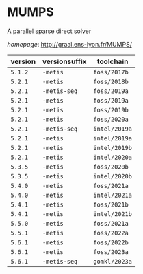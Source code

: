 # MUMPS

A parallel sparse direct solver

*homepage*: <http://graal.ens-lyon.fr/MUMPS/>

version | versionsuffix | toolchain
--------|---------------|----------
``5.1.2`` | ``-metis`` | ``foss/2017b``
``5.2.1`` | ``-metis`` | ``foss/2018b``
``5.2.1`` | ``-metis-seq`` | ``foss/2019a``
``5.2.1`` | ``-metis`` | ``foss/2019a``
``5.2.1`` | ``-metis`` | ``foss/2019b``
``5.2.1`` | ``-metis`` | ``foss/2020a``
``5.2.1`` | ``-metis-seq`` | ``intel/2019a``
``5.2.1`` | ``-metis`` | ``intel/2019a``
``5.2.1`` | ``-metis`` | ``intel/2019b``
``5.2.1`` | ``-metis`` | ``intel/2020a``
``5.3.5`` | ``-metis`` | ``foss/2020b``
``5.3.5`` | ``-metis`` | ``intel/2020b``
``5.4.0`` | ``-metis`` | ``foss/2021a``
``5.4.0`` | ``-metis`` | ``intel/2021a``
``5.4.1`` | ``-metis`` | ``foss/2021b``
``5.4.1`` | ``-metis`` | ``intel/2021b``
``5.5.0`` | ``-metis`` | ``foss/2021a``
``5.5.1`` | ``-metis`` | ``foss/2022a``
``5.6.1`` | ``-metis`` | ``foss/2022b``
``5.6.1`` | ``-metis`` | ``foss/2023a``
``5.6.1`` | ``-metis-seq`` | ``gomkl/2023a``
